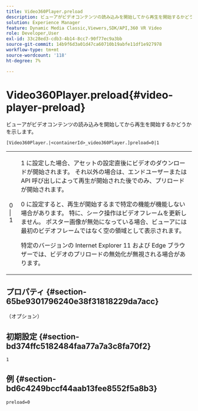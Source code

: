 ```yaml
---
title: Video360Player.preload
description: ビューアがビデオコンテンツの読み込みを開始してから再生を開始するかどうかを示します。
solution: Experience Manager
feature: Dynamic Media Classic,Viewers,SDK/API,360 VR Video
role: Developer,User
exl-id: 33c28ed3-cdb3-4b14-8cc7-90f77ec9a3bb
source-git-commit: 14b9f6d3a01d47ca60710b19abfe11df1e927978
workflow-type: tm+mt
source-wordcount: '118'
ht-degree: 7%

---
```


# Video360Player.preload{#video-player-preload}

ビューアがビデオコンテンツの読み込みを開始してから再生を開始するかどうかを示します。

`[Video360Player.|<containerId>_video360Player.]preload=0|1`

<table id="table_AE7AAFA9B4374E31B51D06511EB96401"> 
 <tbody> 
  <tr> 
   <td colname="col1"> <p> <span class="codeph"> 0 | 1 </span> </p> </td> 
   <td colname="col2"> <p> <span class="codeph"> 1 </span> に設定した場合、アセットの設定直後にビデオのダウンロードが開始されます。 それ以外の場合は、エンドユーザーまたは API 呼び出しによって再生が開始された後でのみ、プリロードが開始されます。 </p> <p><span class="codeph"> 0 </span> に設定すると、再生が開始するまで特定の機能が機能しない場合があります。 特に、シーク操作はビデオフレームを更新しません。 ポスター画像が無効になっている場合、ビューアには最初のビデオフレームではなく空の領域として表示されます。 </p> <p>特定のバージョンの Internet Explorer 11 および Edge ブラウザーでは、ビデオのプリロードの無効化が無視される場合があります。 </p> </td> 
  </tr> 
 </tbody> 
</table>

## プロパティ {#section-65be9301796240e38f31818229da7acc}

（オプション）

## 初期設定 {#section-bd374ffc5182484faa77a7a3c8fa70f2}

`1`

## 例 {#section-bd6c4249bccf44aab13fee8552f5a8b3}

`preload=0`
